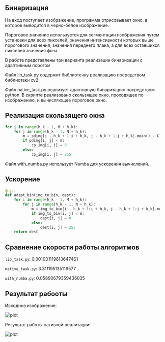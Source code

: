 ## Бинаризация

На вход поступает изображение, 
программа отрисовывает окно, в которое выводится в черно-белое изображение.

Пороговое значение используется для сегментации изображения путем установки для всех пикселей, 
значения интенсивности которых выше порогового значения, значения переднего плана, 
а для всех оставшихся пикселей значения фона.

В работе представлены три варианта реализации бинаризации с адаптивным порогом

Файл lib_task.py содержит библиотечну реализацию посредством библиотеки cv2

Файл native_task.py реализует адаптивную бинаризацию посредством python. 
В скрипте реализовано скользящее окно, проходящее по изображению, и вычисляющее пороговое окно.
## Реализация скользящего окна

```python
for i in range(h_k - 1, M + h_k):
    for j in range(h_k - 1, N + h_k):
        m = pdimg[i - h_k + 1:i + h_k, j - h_k + 1:j + h_k].mean() - C
        if pdimg[i, j] < m:
            cp_img[i, j] = 0
        else:
            cp_img[i, j] = 255
```

Файл with_numba.py использует Numba для ускорения вычислений.

## Ускорение
```python
@njit
def adapt_bin(img_to_bin, dest):
    for i in range(h_k - 1, M + h_k):
        for j in range(h_k - 1, N + h_k):
            m = img_to_bin[i - h_k + 1:i + h_k, j - h_k + 1:j + h_k].mean() - C
            if img_to_bin[i, j] < m:
                dest[i, j] = 0
            else:
                dest[i, j] = 255
    return dest
```

## Сравнение скорости работы алгоритмов

`lib_task.py`: 0.001001119613647461

`native_task.py`: 3.311195135116577

`with_numba.py`: 0.05890679359436035

## Результат рабооты
Исходное изображение:

![plot](./take_the_frog.jpg)

Результат работы нативной реализации:

![plot](./result.jpg)
